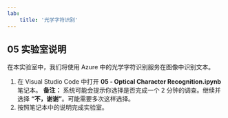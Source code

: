 ```yaml
---
lab:
    title: '光学字符识别'
---
```


## 05 实验室说明
在本实验室中，我们将使用 Azure 中的光学字符识别服务在图像中识别文本。

1.  在 Visual Studio Code 中打开 **05 - Optical Character Recognition.ipynb** 笔记本。
    **备注：** 系统可能会提示你选择是否完成一个 2 分钟的调查。继续并选择 **“不，谢谢”**。可能需要多次这样选择。
2.  按照笔记本中的说明完成实验室。
